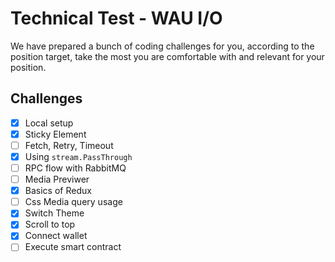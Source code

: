 # Technical Test - WAU I/O #


We have prepared a bunch of coding challenges for you, according to the position target, take the most you are comfortable with and relevant for your position.


## Challenges ##

- [x] Local setup
- [x] Sticky Element
- [ ] Fetch, Retry, Timeout
- [x] Using `stream.PassThrough`
- [ ] RPC flow with RabbitMQ
- [ ] Media Previwer
- [x] Basics of Redux
- [ ] Css Media query usage
- [x] Switch Theme
- [x] Scroll to top
- [x] Connect wallet
- [ ] Execute smart contract
